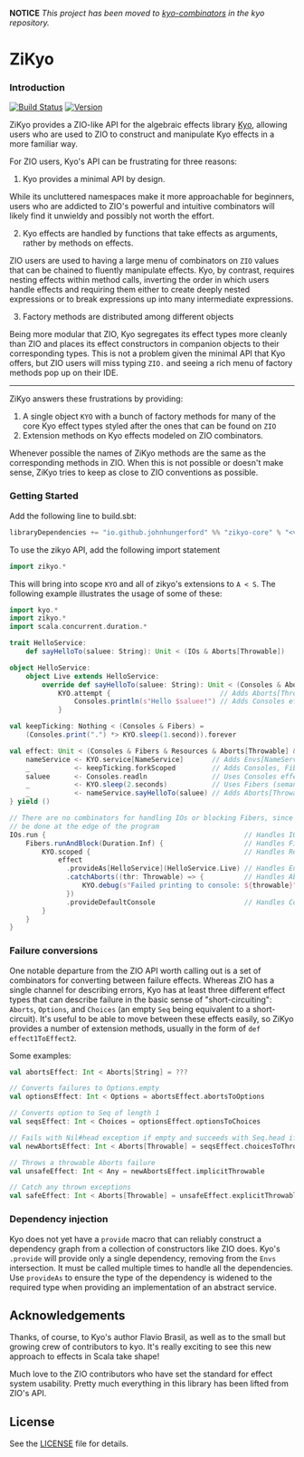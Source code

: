 **NOTICE** *This project has been moved to [kyo-combinators](https://github.com/getkyo/kyo/tree/main/kyo-combinators) in the kyo repository.*

# ZiKyo

### Introduction

[![Build Status](https://github.com/johnhungerford/zikyo/workflows/test/badge.svg)](https://github.com/johnhungerford/zikyo/actions)
[![Version](https://img.shields.io/maven-central/v/io.github.johnhungerford/zikyo-core_3)](https://search.maven.org/search?q=g:io.github.johnhungerford%20a:zikyo)

ZiKyo provides a ZIO-like API for the algebraic effects library [Kyo](https://getkyo.io), allowing users who are used to ZIO to construct and manipulate Kyo effects in a more familiar way.

For ZIO users, Kyo's API can be frustrating for three reasons:
1. Kyo provides a minimal API by design. 

While its uncluttered namespaces make it more approachable for beginners, users who are addicted to ZIO's powerful and intuitive combinators will likely find it unwieldy and possibly not worth the effort.

2. Kyo effects are handled by functions that take effects as arguments, rather by methods on effects.

ZIO users are used to having a large menu of combinators on `ZIO` values that can be chained to fluently manipulate effects. Kyo, by contrast, requires nesting effects within method calls, inverting the order in which users handle effects and requiring them either to create deeply nested expressions or to break expressions up into many intermediate expressions.

3. Factory methods are distributed among different objects

Being more modular that ZIO, Kyo segregates its effect types more cleanly than ZIO and places its effect constructors in companion objects to their corresponding types. This is not a problem given the minimal API that Kyo offers, but ZIO users will miss typing `ZIO.` and seeing a rich menu of factory methods pop up on their IDE.

---

ZiKyo answers these frustrations by providing:
1. A single object `KYO` with a bunch of factory methods for many of the core Kyo effect types styled after the ones that can be found on `ZIO`
2. Extension methods on Kyo effects modeled on ZIO combinators.

Whenever possible the names of ZiKyo methods are the same as the corresponding methods in ZIO. When this is not possible or doesn't make sense, ZiKyo tries to keep as close to ZIO conventions as possible.

### Getting Started

Add the following line to build.sbt:

```sbt
libraryDependencies += "io.github.johnhungerford" %% "zikyo-core" % "<version>"
```

To use the zikyo API, add the following import statement

```scala 
import zikyo.*
```

This will bring into scope `KYO` and all of zikyo's extensions to `A < S`. The following example illustrates the usage of some of these:

```scala 3
import kyo.*
import zikyo.*
import scala.concurrent.duration.*

trait HelloService:
	def sayHelloTo(saluee: String): Unit < (IOs & Aborts[Throwable])

object HelloService:
    object Live extends HelloService:
        override def sayHelloTo(saluee: String): Unit < (Consoles & Aborts[Throwable]) =
            KYO.attempt {                           // Adds Aborts[Throwable] effect
                Consoles.println(s"Hello $saluee!") // Adds Consoles effect
			}

val keepTicking: Nothing < (Consoles & Fibers) =
	(Consoles.print(".") *> KYO.sleep(1.second)).forever

val effect: Unit < (Consoles & Fibers & Resources & Aborts[Throwable] & Envs[NameService]) = for {
    nameService <- KYO.service[NameService]       // Adds Envs[NameService] effect
    _           <- keepTicking.forkScoped         // Adds Consoles, Fibers, and Resources effects
    saluee      <- Consoles.readln                // Uses Consoles effect
    _           <- KYO.sleep(2.seconds)           // Uses Fibers (semantic blocking)
    _           <- nameService.sayHelloTo(saluee) // Adds Aborts[Throwable] effect
} yield ()

// There are no combinators for handling IOs or blocking Fibers, since this should
// be done at the edge of the program
IOs.run {                                                 // Handles IOs
    Fibers.runAndBlock(Duration.Inf) {                    // Handles Fibers
        KYO.scoped {                                      // Handles Resources
            effect
              .provideAs[HelloService](HelloService.Live) // Handles Envs[HelloService]
              .catchAborts((thr: Throwable) => {          // Handles Aborts[Throwable]
                  KYO.debug(s"Failed printing to console: ${throwable}")
              })
              .provideDefaultConsole                      // Handles Consoles
        }
    }
}
```

### Failure conversions

One notable departure from the ZIO API worth calling out is a set of combinators for converting between failure effects. Whereas ZIO has a single channel for describing errors, Kyo has at least three different effect types that can describe failure in the basic sense of "short-circuiting": `Aborts`, `Options`, and `Choices` (an empty `Seq` being equivalent to a short-circuit). It's useful to be able to move between these effects easily, so ZiKyo provides a number of extension methods, usually in the form of `def effect1ToEffect2`.

Some examples:

```scala 3
val abortsEffect: Int < Aborts[String] = ???

// Converts failures to Options.empty
val optionsEffect: Int < Options = abortsEffect.abortsToOptions

// Converts option to Seq of length 1
val seqsEffect: Int < Choices = optionsEffect.optionsToChoices

// Fails with Nil#head exception if empty and succeeds with Seq.head if non-empty
val newAbortsEffect: Int < Aborts[Throwable] = seqsEffect.choicesToThrowable

// Throws a throwable Aborts failure
val unsafeEffect: Int < Any = newAbortsEffect.implicitThrowable

// Catch any thrown exceptions
val safeEffect: Int < Aborts[Throwable] = unsafeEffect.explicitThrowable
```

### Dependency injection

Kyo does not yet have a `provide` macro that can reliably construct a dependency graph from a collection of constructors like ZIO does. Kyo's `.provide` will provide only a single dependency, removing from the `Envs` intersection. It must be called multiple times to handle all the dependencies. Use `provideAs` to ensure the type of the dependency is widened to the required type when providing an implementation of an abstract service.

## Acknowledgements

Thanks, of course, to Kyo's author Flavio Brasil, as well as to the small but growing crew of contributors to kyo. It's really exciting to see this new approach to effects in Scala take shape! 

Much love to the ZIO contributors who have set the standard for effect system usability. Pretty much everything in this library has been lifted from ZIO's API.


License
-------

See the [LICENSE](https://github.com/getkyo/kyo/blob/master/LICENSE.txt) file for details.
